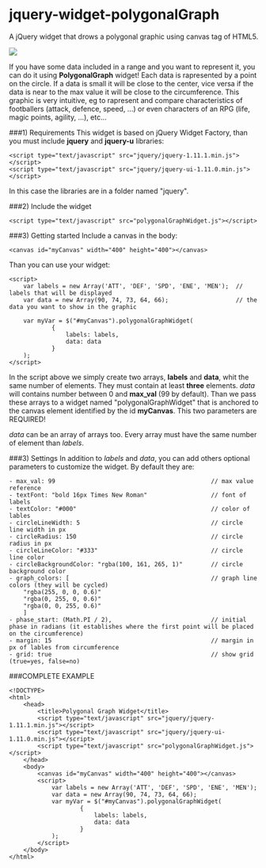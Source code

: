 jquery-widget-polygonalGraph
============================

A jQuery widget that drows a polygonal graphic using canvas tag of HTML5.

<img src="https://raw.githubusercontent.com/revilkent/jquery-widget-polygonalGraph/master/screenshot.png" />

If you have some data included in a range and you want to represent it, you can do it using **PolygonalGraph** widget!
Each data is rapresented by a point on the circle. If a data is small it will be close to the center, vice versa if the data is near to the max value it will be close to the circumference.
This graphic is very intuitive, eg to rapresent and compare characteristics of footballers (attack, defence, speed, ...) or even characters of an RPG (life, magic points, agility, ...), etc...


###1) Requirements
This widget is based on jQuery Widget Factory, than you must include **jquery** and **jquery-u** libraries:

    <script type="text/javascript" src="jquery/jquery-1.11.1.min.js"></script>
    <script type="text/javascript" src="jquery/jquery-ui-1.11.0.min.js"></script>

In this case the libraries are in a folder named "jquery".


###2) Include the widget

    <script type="text/javascript" src="polygonalGraphWidget.js"></script>
    
    
###3) Getting started
Include a canvas in the body:

    <canvas id="myCanvas" width="400" height="400"></canvas>

Than you can use your widget:
        
    <script>
        var labels = new Array('ATT', 'DEF', 'SPD', 'ENE', 'MEN');  // labels that will be displayed
        var data = new Array(90, 74, 73, 64, 66);                   // the data you want to show in the graphic

        var myVar = $("#myCanvas").polygonalGraphWidget(
                {
                    labels: labels,
                    data: data
                }
        );
    </script>


In the script above we simply create two arrays, **labels** and **data**, whit the same number of elements. They must contain at least **three** elements. *data* will contains number between 0 and **max_val** (99 by default).
Than we pass these arrays to a widget named "polygonalGraphWidget" that is anchored to the canvas element identified by the id **myCanvas**.
This two parameters are REQUIRED!

*data* can be an array of arrays too. Every array must have the same number of element than *labels*.


###3) Settings
In addition to *labels* and *data*, you can add others optional parameters to customize the widget. By default they are:

    - max_val: 99                                            // max value reference
    - textFont: "bold 16px Times New Roman"                  // font of labels
    - textColor: "#000"                                      // color of lables
    - circleLineWidth: 5                                     // circle line width in px
    - circleRadius: 150                                      // circle radius in px
    - circleLineColor: "#333"                                // circle line color
    - circleBackgroundColor: "rgba(100, 161, 265, 1)"        // circle background color
    - graph_colors: [                                        // graph line colors (they will be cycled)
        "rgba(255, 0, 0, 0.6)"
        "rgba(0, 255, 0, 0.6)"
        "rgba(0, 0, 255, 0.6)"
        ]
    - phase_start: (Math.PI / 2),                            // initial phase in radians (it establishes where the first point will be placed on the circumference)
    - margin: 15                                             // margin in px of lables from circumference
    - grid: true                                             // show grid (true=yes, false=no)
  

###COMPLETE EXAMPLE

    <!DOCTYPE>
    <html>
        <head>
            <title>Polygonal Graph Widget</title>
            <script type="text/javascript" src="jquery/jquery-1.11.1.min.js"></script>
            <script type="text/javascript" src="jquery/jquery-ui-1.11.0.min.js"></script>
            <script type="text/javascript" src="polygonalGraphWidget.js"></script>
        </head>
        <body>
            <canvas id="myCanvas" width="400" height="400"></canvas>
            <script>
                var labels = new Array('ATT', 'DEF', 'SPD', 'ENE', 'MEN');
                var data = new Array(90, 74, 73, 64, 66);
                var myVar = $("#myCanvas").polygonalGraphWidget(
                        {
                            labels: labels,
                            data: data
                        }
                );
            </script>
        </body>
    </html>

